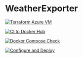 # WeatherExporter

[![Terraform Azure VM](https://github.com/brainfair/WeatherExporter/actions/workflows/terraform.yml/badge.svg)](https://github.com/brainfair/WeatherExporter/actions/workflows/terraform.yml)

[![CI to Docker Hub](https://github.com/brainfair/WeatherExporter/actions/workflows/docker.yml/badge.svg)](https://github.com/brainfair/WeatherExporter/actions/workflows/docker.yml)

[![Docker Compose Check](https://github.com/brainfair/WeatherExporter/actions/workflows/compose.yml/badge.svg)](https://github.com/brainfair/WeatherExporter/actions/workflows/compose.yml)

[![Configure and Deploy](https://github.com/brainfair/WeatherExporter/actions/workflows/deploy.yml/badge.svg)](https://github.com/brainfair/WeatherExporter/actions/workflows/deploy.yml)